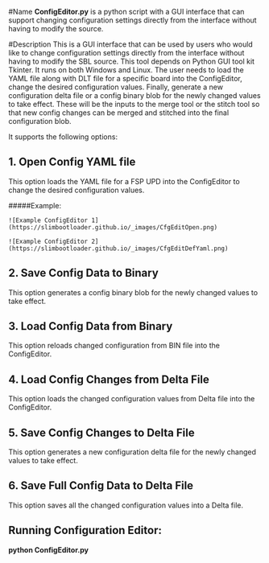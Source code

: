 #Name
**ConfigEditor.py** is a python script with a GUI interface that can support changing configuration settings directly from the interface without having to modify the source.

#Description
This is a GUI interface that can be used by users who would like to change configuration settings directly from the interface without having to modify the SBL source.
This tool depends on Python GUI tool kit Tkinter. It runs on both Windows and Linux.
The user needs to load the YAML file along with DLT file for a specific board into the ConfigEditor, change the desired configuration values. Finally, generate a new configuration delta file or a config binary blob for the newly changed values to take effect. These will be the inputs to the merge tool or the stitch tool so that new config changes can be merged and stitched into the final configuration blob.


It supports the following options:

## 1. Open Config YAML file
This option loads the YAML file for a FSP UPD into the ConfigEditor to change the desired configuration values.

#####Example:
```
![Example ConfigEditor 1](https://slimbootloader.github.io/_images/CfgEditOpen.png)

![Example ConfigEditor 2](https://slimbootloader.github.io/_images/CfgEditDefYaml.png)
```

## 2. Save Config Data to Binary
This option generates a config binary blob for the newly changed values to take effect.

## 3. Load Config Data from Binary
This option reloads changed configuration from BIN file into the ConfigEditor.

## 4. Load Config Changes from Delta File
This option loads the changed configuration values from Delta file into the ConfigEditor.

## 5. Save Config Changes to Delta File
This option generates a new configuration delta file for the newly changed values to take effect.

## 6. Save Full Config Data to Delta File
This option saves all the changed configuration values into a Delta file.

## Running Configuration Editor:

   **python ConfigEditor.py**
